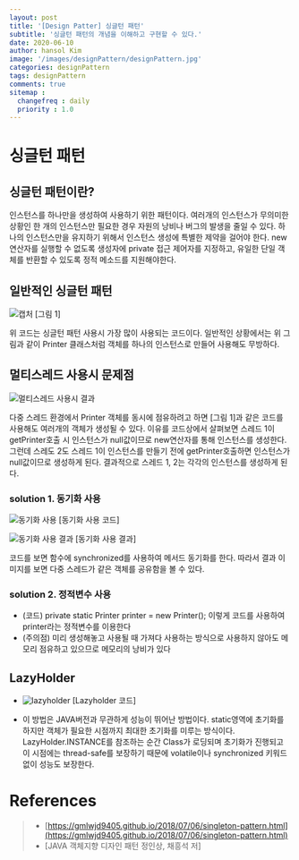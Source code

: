 ```yaml
---
layout: post
title: '[Design Patter] 싱글턴 패턴'
subtitle: '싱글턴 패턴의 개념을 이해하고 구현할 수 있다.'
date: 2020-06-10
author: hansol Kim
image: '/images/designPattern/designPattern.jpg'
categories: designPattern
tags: designPattern
comments: true
sitemap :
  changefreq : daily
  priority : 1.0
---
```


# 싱글턴 패턴

## 싱글턴 패턴이란?

인스턴스를 하나만을 생성하여 사용하기 위한 패턴이다. 여러개의 인스턴스가 무의미한 상황인 한 개의 인스턴스만 필요한 경우 자원의 낭비나 버그의 발생을 줄일 수 있다.
하나의 인스턴스만을 유지하기 위해서 인스턴스 생성에 특별한 제약을 걸어야 한다. new연산자를 실행할 수 없도록 생성자에  private 접근 제어자를 지정하고,
유일한 단일 객체를 반환할 수 있도록 정적 메소드를 지원해야한다. 

## 일반적인 싱글턴 패턴
![캡처](https://user-images.githubusercontent.com/31653025/63952879-45c8e680-cabb-11e9-80b6-3ddea7d4fd3b.PNG)
[그림 1]

위 코드는 싱글턴 패턴 사용시 가장 많이 사용되는 코드이다. 일반적인 상황에서는 위 그림과 같이 Printer 클래스처럼 객체를 하나의 인스턴스로 만들어 사용해도 무방하다.

## 멀티스레드 사용시 문제점
![멀티스레드 사용시 결과](https://user-images.githubusercontent.com/31653025/63952915-511c1200-cabb-11e9-8042-0db011eb2f5f.PNG)

다중 스레드 환경에서 Printer 객체를 동시에 점유하려고 하면 [그림 1]과 같은 코드를 사용해도 여러개의 객체가 생성될 수 있다.
이유를 코드상에서 살펴보면 스레드 1이 getPrinter호출 시 인스턴스가 null값이므로 new연산자를 통해 인스턴스를 생성한다. 그런데 스레도 2도 스레드 1이 인스턴스를 만들기 전에 getPrinter호출하면 인스턴스가 null값이므로 생성하게 된다. 
결과적으로 스레드 1, 2는 각각의 인스턴스를 생성하게 된다.

### solution 1. 동기화 사용
![동기화 사용](https://user-images.githubusercontent.com/31653025/63952919-537e6c00-cabb-11e9-9938-14d237138636.PNG)
[동기화 사용 코드]

![동기화 사용 결과](https://user-images.githubusercontent.com/31653025/63952921-55482f80-cabb-11e9-8276-154c1e0ab1d1.PNG)
[동기화 사용 결과]

코드를 보면 함수에 synchronized를 사용하여 메서드 동기화를 한다. 따라서 결과 이미지를 보면 다중 스레드가 같은 객체를 공유함을 볼 수 있다.

### solution 2. 정적변수 사용
- (코드) private static Printer printer = new Printer(); 이렇게 코드를 사용하여 printer라는 정적변수를 이용한다
- (주의점) 미리 생성해놓고 사용될 때 가져다 사용하는 방식으로 사용하지 않아도 메모리 점유하고 있으므로 메모리의 낭비가 있다

## LazyHolder
- ![lazyholder](https://user-images.githubusercontent.com/31653025/64708206-313f1200-d4ef-11e9-9795-eec0482bb24c.PNG)
[Lazyholder 코드]

- 이 방법은 JAVA버전과 무관하게 성능이 뛰어난 방법이다. static영역에 초기화를 하지만 객체가 필요한 시점까지 최대한 초기화를 미루는 방식이다.
  LazyHolder.INSTANCE를 참조하는 순간 Class가 로딩되며 초기화가 진행되고 이 시점에는 thread-safe를 보장하기 때문에 volatile이나 synchronized
  키워드 없이 성능도 보장한다.

# References
> - [https://gmlwjd9405.github.io/2018/07/06/singleton-pattern.html](https://gmlwjd9405.github.io/2018/07/06/singleton-pattern.html)
> - [JAVA 객체지향 디자인 패턴 정인상, 채흥석 저]